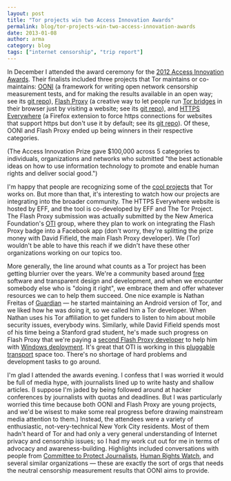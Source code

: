 ```yaml
---
layout: post
title: "Tor projects win two Access Innovation Awards"
permalink: blog/tor-projects-win-two-access-innovation-awards
date: 2013-01-08
author: arma
category: blog
tags: ["internet censorship", "trip report"]
---
```


In December I attended the award ceremony for the [2012 Access Innovation Awards](https://www.accessnow.org/blog/2012/12/11/first-annual-access-innovation-awards-prize-winners-announced). Their finalists included three projects that Tor maintains or co-maintains: [OONI](https://ooni.torproject.org/) (a framework for writing open network censorship measurement tests, and for making the results available in an open way; see its [git repo](https://gitweb.torproject.org/ooni-probe.git)), [Flash Proxy](https://crypto.stanford.edu/flashproxy/) (a creative way to let people run [Tor bridges](https://www.torproject.org/docs/bridges) in their browser just by visiting a website; see its [git repo](https://gitweb.torproject.org/flashproxy.git)), and [HTTPS Everywhere](https://www.eff.org/https-everywhere) (a Firefox extension to force https connections for websites that support https but don't use it by default; see its [git repo](https://gitweb.torproject.org/https-everywhere.git)). Of these, OONI and Flash Proxy ended up being winners in their respective categories.

(The Access Innovation Prize gave $100,000 across 5 categories to individuals, organizations and networks who submitted "the best actionable ideas on how to use information technology to promote and enable human rights and deliver social good.")

I'm happy that people are recognizing some of the [cool projects](https://www.torproject.org/getinvolved/volunteer#Projects) that Tor works on. But more than that, it's interesting to watch how our projects are integrating into the broader community. The HTTPS Everywhere website is hosted by EFF, and the tool is co-developed by EFF and The Tor Project. The Flash Proxy submission was actually submitted by the New America Foundation's [OTI](http://oti.newamerica.net/) group, where they plan to work on integrating the Flash Proxy badge into a Facebook app (don't worry, they're splitting the prize money with David Fifield, the main Flash Proxy developer). We (Tor) wouldn't be able to have this reach if we didn't have these other organizations working on our topics too.

More generally, the line around what counts as a Tor project has been getting blurrier over the years. We're a community based around [free](http://en.wikipedia.org/wiki/Free_software) software and transparent design and development, and when we encounter somebody else who is "doing it right", we embrace them and offer whatever resources we can to help them succeed. One nice example is Nathan Freitas of [Guardian](https://guardianproject.info/) — he started maintaining an Android version of Tor, and we liked how he was doing it, so we called him a Tor developer. When Nathan uses his Tor affiliation to get funders to listen to him about mobile security issues, everybody wins. Similarly, while David Fifield spends most of his time being a Stanford grad student, he's made such progress on Flash Proxy that we're paying a [second Flash Proxy developer](https://www.torproject.org/about/jobs-pluggabletransport) to help him with [Windows deployment](https://lists.torproject.org/pipermail/tor-dev/2012-December/004254.html). It's great that OTI is working in this [pluggable transport](https://www.torproject.org/docs/pluggable-transports) space too. There's no shortage of hard problems and development tasks to go around.

I'm glad I attended the awards evening. I confess that I was worried it would be full of media hype, with journalists lined up to write hasty and shallow articles. (I suppose I'm jaded by being followed around at hacker conferences by journalists with quotas and deadlines. But I was particularly worried this time because both OONI and Flash Proxy are young projects, and we'd be wisest to make some real progress before drawing mainstream media attention to them.) Instead, the attendees were a variety of enthusiastic, not-very-technical New York City residents. Most of them hadn't heard of Tor and had only a very general understanding of Internet privacy and censorship issues; so I had my work cut out for me in terms of advocacy and awareness-building. Highlights included conversations with people from [Committee to Protect Journalists](http://www.cpj.org/), [Human Rights Watch](http://www.hrw.org/), and several similar organizations — these are exactly the sort of orgs that needs the neutral censorship measurement results that OONI aims to provide.

